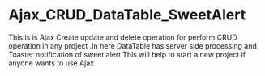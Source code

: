 # Ajax_CRUD_DataTable_SweetAlert
This is is Ajax Create update and delete operation for perform CRUD operation in any project .In here DataTable has server side processing and Toaster notification of sweet alert.This will help to start a new project if anyone wants to use Ajax 
